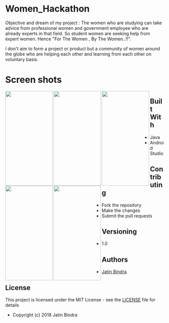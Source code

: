 # Women_Hackathon

Objective and dream of my project : The women who are studying can take advice from professional women and government
employee who are already experts in that field. So student women are seeking help from expert women.
Hence "For The Women , By The Women..!!".

I don't aim to form a project or product but a community of women around the globe who are helping each other and
learning from each other on voluntary basis.


# Screen shots

<img src="https://user-images.githubusercontent.com/23710417/37267006-daa2c3ee-25e3-11e8-9109-7414eceb657a.png" height="300" width="150" align="left" >
<img src="https://user-images.githubusercontent.com/23710417/37267005-da7382a0-25e3-11e8-93b7-48ae3e160753.png" height="300" width="150" align="left" >
<img src="https://user-images.githubusercontent.com/23710417/37266991-c5e7889a-25e3-11e8-804a-ca8b9cfda51b.png" height="300" width="150" align="left" >
<img src="https://user-images.githubusercontent.com/23710417/37266990-c5b8cc1c-25e3-11e8-980f-dfc75ffa6c5a.png" height="300" width="150" align="left" >
<img src="https://user-images.githubusercontent.com/23710417/37267007-dad48154-25e3-11e8-92b2-8910a2cb3f46.png" height="300" width="150" align="left" >


#
#

#
#
#
#

#
#


#
#


## Built With

* Java
* Android Studio

## Contributing

* Fork the repository
* Make the changes
* Submit the pull requests


## Versioning

* 1.0

## Authors

 -  [Jatin Bindra](https://www.linkedin.com/in/jb1998/)

## License

This project is licensed under the MIT License - see the [LICENSE](https://github.com/jb1998/Women_Hackathon/blob/master/LICENSE) file for details

- Copyright (c) 2018 Jatin Bindra
